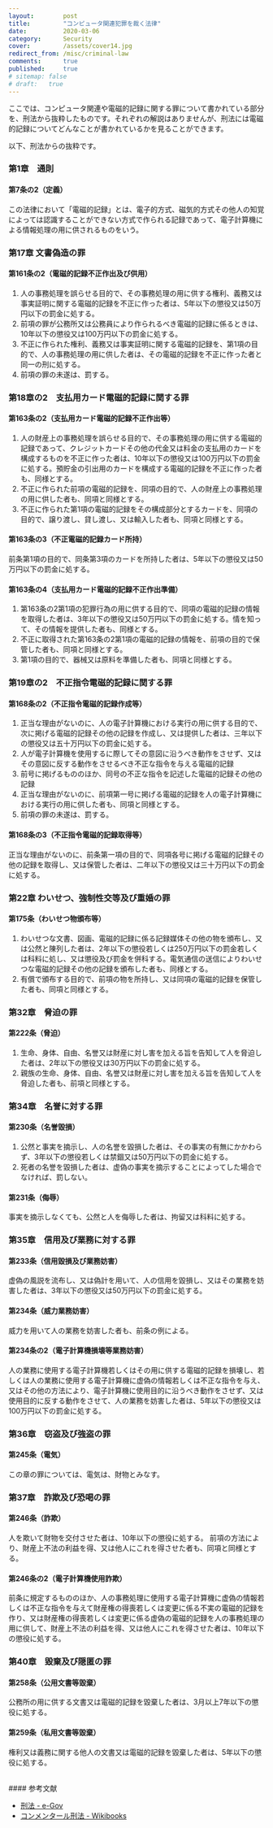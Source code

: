 ```yaml
---
layout:        post
title:         "コンピュータ関連犯罪を裁く法律"
date:          2020-03-06
category:      Security
cover:         /assets/cover14.jpg
redirect_from: /misc/criminal-law
comments:      true
published:     true
# sitemap: false
# draft:   true
---
```


ここでは、コンピュータ関連や電磁的記録に関する罪について書かれている部分を、刑法から抜粋したものです。それぞれの解説はありませんが、刑法には電磁的記録についてどんなことが書かれているかを見ることができます。

以下、刑法からの抜粋です。

### 第1章　通則

#### 第7条の2（定義）　
この法律において「電磁的記録」とは、電子的方式、磁気的方式その他人の知覚によっては認識することができない方式で作られる記録であって、電子計算機による情報処理の用に供されるものをいう。

### 第17章 文書偽造の罪

#### 第161条の2（電磁的記録不正作出及び供用）
1. 人の事務処理を誤らせる目的で、その事務処理の用に供する権利、義務又は事実証明に関する電磁的記録を不正に作った者は、5年以下の懲役又は50万円以下の罰金に処する。
2. 前項の罪が公務所又は公務員により作られるべき電磁的記録に係るときは、10年以下の懲役又は100万円以下の罰金に処する。
3. 不正に作られた権利、義務又は事実証明に関する電磁的記録を、第1項の目的で、人の事務処理の用に供した者は、その電磁的記録を不正に作った者と同一の刑に処する。
4. 前項の罪の未遂は、罰する。


### 第18章の2　支払用カード電磁的記録に関する罪

#### 第163条の2（支払用カード電磁的記録不正作出等）
1. 人の財産上の事務処理を誤らせる目的で、その事務処理の用に供する電磁的記録であって、クレジットカードその他の代金又は料金の支払用のカードを構成するものを不正に作った者は、10年以下の懲役又は100万円以下の罰金に処する。預貯金の引出用のカードを構成する電磁的記録を不正に作った者も、同様とする。
2. 不正に作られた前項の電磁的記録を、同項の目的で、人の財産上の事務処理の用に供した者も、同項と同様とする。
3. 不正に作られた第1項の電磁的記録をその構成部分とするカードを、同項の目的で、譲り渡し、貸し渡し、又は輸入した者も、同項と同様とする。

#### 第163条の3（不正電磁的記録カード所持）
前条第1項の目的で、同条第3項のカードを所持した者は、5年以下の懲役又は50万円以下の罰金に処する。

#### 第163条の4（支払用カード電磁的記録不正作出準備）
1. 第163条の2第1項の犯罪行為の用に供する目的で、同項の電磁的記録の情報を取得した者は、3年以下の懲役又は50万円以下の罰金に処する。情を知って、その情報を提供した者も、同様とする。
2. 不正に取得された第163条の2第1項の電磁的記録の情報を、前項の目的で保管した者も、同項と同様とする。
3. 第1項の目的で、器械又は原料を準備した者も、同項と同様とする。


### 第19章の2　不正指令電磁的記録に関する罪

#### 第168条の2（不正指令電磁的記録作成等）
1. 正当な理由がないのに、人の電子計算機における実行の用に供する目的で、次に掲げる電磁的記録その他の記録を作成し、又は提供した者は、三年以下の懲役又は五十万円以下の罰金に処する。
  1. 人が電子計算機を使用するに際してその意図に沿うべき動作をさせず、又はその意図に反する動作をさせるべき不正な指令を与える電磁的記録
  2. 前号に掲げるもののほか、同号の不正な指令を記述した電磁的記録その他の記録
2. 正当な理由がないのに、前項第一号に掲げる電磁的記録を人の電子計算機における実行の用に供した者も、同項と同様とする。
3. 前項の罪の未遂は、罰する。

#### 第168条の3（不正指令電磁的記録取得等）
正当な理由がないのに、前条第一項の目的で、同項各号に掲げる電磁的記録その他の記録を取得し、又は保管した者は、二年以下の懲役又は三十万円以下の罰金に処する。


### 第22章 わいせつ、強制性交等及び重婚の罪

#### 第175条（わいせつ物頒布等）
1. わいせつな文書、図画、電磁的記録に係る記録媒体その他の物を頒布し、又は公然と陳列した者は、2年以下の懲役若しくは250万円以下の罰金若しくは科料に処し、又は懲役及び罰金を併科する。電気通信の送信によりわいせつな電磁的記録その他の記録を頒布した者も、同様とする。
2. 有償で頒布する目的で、前項の物を所持し、又は同項の電磁的記録を保管した者も、同項と同様とする。


### 第32章　脅迫の罪

#### 第222条（脅迫）
1. 生命、身体、自由、名誉又は財産に対し害を加える旨を告知して人を脅迫した者は、2年以下の懲役又は30万円以下の罰金に処する。
2. 親族の生命、身体、自由、名誉又は財産に対し害を加える旨を告知して人を脅迫した者も、前項と同様とする。


### 第34章　名誉に対する罪

#### 第230条（名誉毀損）
1. 公然と事実を摘示し、人の名誉を毀損した者は、その事実の有無にかかわらず、3年以下の懲役若しくは禁錮又は50万円以下の罰金に処する。
2. 死者の名誉を毀損した者は、虚偽の事実を摘示することによってした場合でなければ、罰しない。

#### 第231条（侮辱）
事実を摘示しなくても、公然と人を侮辱した者は、拘留又は科料に処する。


### 第35章　信用及び業務に対する罪

#### 第233条（信用毀損及び業務妨害）
虚偽の風説を流布し、又は偽計を用いて、人の信用を毀損し、又はその業務を妨害した者は、3年以下の懲役又は50万円以下の罰金に処する。

#### 第234条（威力業務妨害）
威力を用いて人の業務を妨害した者も、前条の例による。

#### 第234条の2（電子計算機損壊等業務妨害）
人の業務に使用する電子計算機若しくはその用に供する電磁的記録を損壊し、若しくは人の業務に使用する電子計算機に虚偽の情報若しくは不正な指令を与え、又はその他の方法により、電子計算機に使用目的に沿うべき動作をさせず、又は使用目的に反する動作をさせて、人の業務を妨害した者は、5年以下の懲役又は 100万円以下の罰金に処する。


### 第36章　窃盗及び強盗の罪

#### 第245条（電気）
この章の罪については、電気は、財物とみなす。


### 第37章　詐欺及び恐喝の罪

#### 第246条（詐欺）
人を欺いて財物を交付させた者は、10年以下の懲役に処する。
前項の方法により、財産上不法の利益を得、又は他人にこれを得させた者も、同項と同様とする。

#### 第246条の2（電子計算機使用詐欺）
前条に規定するもののほか、人の事務処理に使用する電子計算機に虚偽の情報若しくは不正な指令を与えて財産権の得喪若しくは変更に係る不実の電磁的記録を作り、又は財産権の得喪若しくは変更に係る虚偽の電磁的記録を人の事務処理の用に供して、財産上不法の利益を得、又は他人にこれを得させた者は、10年以下の懲役に処する。


### 第40章　毀棄及び隠匿の罪

#### 第258条（公用文書等毀棄）
公務所の用に供する文書又は電磁的記録を毀棄した者は、3月以上7年以下の懲役に処する。

#### 第259条（私用文書等毀棄）
権利又は義務に関する他人の文書又は電磁的記録を毀棄した者は、5年以下の懲役に処する。


<br>
#### 参考文献

- [刑法 - e-Gov](https://elaws.e-gov.go.jp/search/elawsSearch/elaws_search/lsg0500/detail?lawId=140AC0000000045)
- [コンメンタール刑法 - Wikibooks](https://ja.wikibooks.org/wiki/%E3%82%B3%E3%83%B3%E3%83%A1%E3%83%B3%E3%82%BF%E3%83%BC%E3%83%AB%E5%88%91%E6%B3%95)
